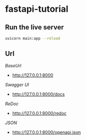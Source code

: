 # fastapi-tutorial

## Run the live server

```sh
uvicorn main:app --reload
```

## Url

_BaseUrl_

- http://127.0.0.1:8000

_Swagger UI_

- http://127.0.0.1:8000/docs

_ReDoc_

- http://127.0.0.1:8000/redoc

_JSON_

- http://127.0.0.1:8000/openapi.json
